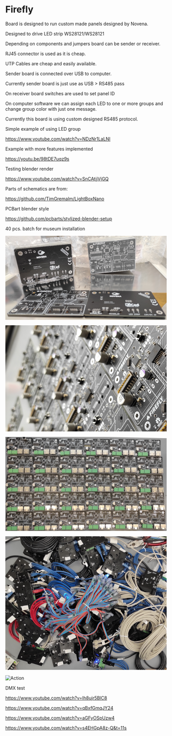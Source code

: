 # Firefly

Board is designed to run custom made panels designed by Novena.

Designed to drive LED strip WS28121/WS28121

Depending on components and jumpers board can be sender or receiver. 

RJ45 connector is used as it is cheap.

UTP Cables are cheap and easily available.

Sender board is connected over USB to computer.

Currently sender board is just use as USB > RS485 pass

On receiver board switches are used to set panel ID

On computer software we can assign each LED to one or more groups and change group color with just one message.

Currently this board is using custom designed RS485 protocol.

Simple example of using LED group

https://www.youtube.com/watch?v=NDzNr1LaLNI

Example with more features implemented

https://youtu.be/98tDE7uqz9s

Testing blender render 

https://www.youtube.com/watch?v=SnCAtjjVjGQ

Parts of schematics are from:

https://github.com/TimGremalm/LightBoxNano

PCBart blender style

https://github.com/pcbarts/stylized-blender-setup

40 pcs. batch for museum installation

![Stencil](pictures/Firefly_almost_ready_3.png)

![Half](pictures/Firefly_almost_ready_7.png)

![40](pictures/Firefly_almost_ready_r.png)

![Done](pictures/Firefly_almost_ready_200m.png)

![Action](https://github.com/intergalaktik/firefly/blob/main/pictures/FireFly_Action.png)

DMX test

https://www.youtube.com/watch?v=Ih8ujr5BlC8

https://www.youtube.com/watch?v=qBxfGmqJY24

https://www.youtube.com/watch?v=aGFyOSpUzw4

https://www.youtube.com/watch?v=s4EHGpA8z-Q&t=11s
